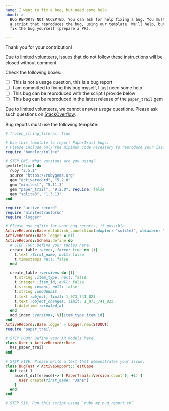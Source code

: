 ```yaml
---
name: I want to fix a bug, but need some help
about: >
  BUG REPORTS NOT ACCEPTED. You can ask for help fixing a bug. You must provide
  a script that reproduces the bug, using our template. We'll help, but you must
  fix the bug yourself (prepare a PR).

---
```


Thank you for your contribution!

Due to limited volunteers, issues that do not follow these instructions will be
closed without comment.

Check the following boxes:

- [ ] This is not a usage question, this is a bug report
- [ ] I am committed to fixing this bug myself, I just need some help
- [ ] This bug can be reproduced with the script I provide below
- [ ] This bug can be reproduced in the latest release of the `paper_trail` gem

Due to limited volunteers, we cannot answer *usage* questions. Please ask such
questions on [StackOverflow](https://stackoverflow.com/tags/paper-trail-gem).

Bug reports must use the following template:

```ruby
# frozen_string_literal: true

# Use this template to report PaperTrail bugs.
# Please include only the minimum code necessary to reproduce your issue.
require "bundler/inline"

# STEP ONE: What versions are you using?
gemfile(true) do
  ruby "2.5.1"
  source "https://rubygems.org"
  gem "activerecord", "5.2.0"
  gem "minitest", "5.11.3"
  gem "paper_trail", "9.2.0", require: false
  gem "sqlite3", "1.3.13"
end

require "active_record"
require "minitest/autorun"
require "logger"

# Please use sqlite for your bug reports, if possible.
ActiveRecord::Base.establish_connection(adapter: "sqlite3", database: ":memory:")
ActiveRecord::Base.logger = nil
ActiveRecord::Schema.define do
  # STEP TWO: Define your tables here.
  create_table :users, force: true do |t|
    t.text :first_name, null: false
    t.timestamps null: false
  end

  create_table :versions do |t|
    t.string :item_type, null: false
    t.integer :item_id, null: false
    t.string :event, null: false
    t.string :whodunnit
    t.text :object, limit: 1_073_741_823
    t.text :object_changes, limit: 1_073_741_823
    t.datetime :created_at
  end
  add_index :versions, %i[item_type item_id]
end
ActiveRecord::Base.logger = Logger.new(STDOUT)
require "paper_trail"

# STEP FOUR: Define your AR models here.
class User < ActiveRecord::Base
  has_paper_trail
end

# STEP FIVE: Please write a test that demonstrates your issue.
class BugTest < ActiveSupport::TestCase
  def test_1
    assert_difference(-> { PaperTrail::Version.count }, +1) {
      User.create(first_name: "Jane")
    }
  end
end

# STEP SIX: Run this script using `ruby my_bug_report.rb`
```
